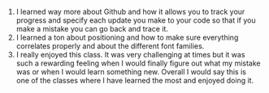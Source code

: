 1. I learned way more about Github and how it allows you to track your progress and specify each update you make to your code so that if you make a mistake you can go back and trace it.
2. I learned a ton about positioning and how to make sure everything correlates properly and about the different font families.
3. I really enjoyed this class. It was very challenging at times but it was such a rewarding feeling when I would finally figure out what my mistake was or when I would learn something new. Overall I would say this is one of the classes where I have learned the most and enjoyed doing it.
